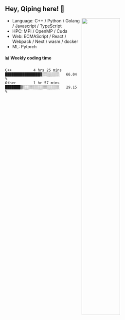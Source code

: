 

## Hey, Qiping here! :wave:

[<img align="right" width="50%" src="https://github-readme-stats.vercel.app/api?username=ppppqp&theme=dark&show_icons=true">](https://metrics.lecoq.io/ppppqp?template=classic)



-   Language: C++ / Python / Golang / Javascript / TypeScript
-   HPC: MPI / OpenMP / Cuda
-   Web: ECMAScript / React / Webpack / Next / wasm / docker
-   ML: Pytorch



#### :bar_chart: Weekly coding time

<!--START_SECTION:waka-->

```text
C++          4 hrs 25 mins   ████████████████▓░░░░░░░░   66.04 %
Other        1 hr 57 mins    ███████▒░░░░░░░░░░░░░░░░░   29.15 %
```

<!--END_SECTION:waka-->

